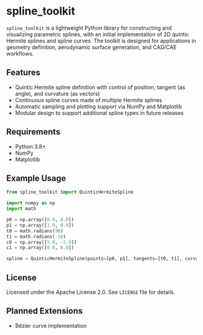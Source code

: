 # spline_toolkit

`spline_toolkit` is a lightweight Python library for constructing and visualizing parametric splines, with an initial implementation of 2D quintic Hermite splines and spline curves. The toolkit is designed for applications in geometry definition, aerodynamic surface generation, and CAD/CAE workflows.

## Features

- Quintic Hermite spline definition with control of position, tangent (as angle), and curvature (as vectors)
- Continuous spline curves made of multiple Hermite splines
- Automatic sampling and plotting support via NumPy and Matplotlib
- Modular design to support additional spline types in future releases

## Requirements

- Python 3.8+
- NumPy
- Matplotlib

## Example Usage

```python
from spline_toolkit import QuinticHermiteSpline

import numpy as np
import math

p0 = np.array([0.0, 0.0])
p1 = np.array([1.0, 0.0])
t0 = math.radians(90)
t1 = math.radians(-10)
c0 = np.array([5.0, -5.0])
c1 = np.array([0.0, 0.0])

spline = QuinticHermiteSpline(points=[p0, p1], tangents=[t0, t1], curvatures=[c0, c1])
```

## License

Licensed under the Apache License 2.0. See `LICENSE` file for details.

## Planned Extensions

- Bézier curve implementation
